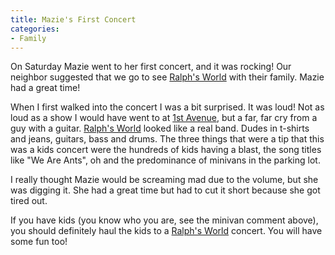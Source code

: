 ```yaml
---
title: Mazie's First Concert
categories:
- Family
---
```


On Saturday Mazie went to her first concert, and it was rocking! Our neighbor suggested that we go to see [Ralph's World](http://www.ralphsworld.com/) with their family. Mazie had a great time!

When I first walked into the concert I was a bit surprised. It was loud! Not as loud as a show I would have went to at [1st Avenue](http://www.first-avenue.com/), but a far, far cry from a guy with a guitar. [Ralph's World](http://www.ralphsworld.com/) looked like a real band. Dudes in t-shirts and jeans, guitars, bass and drums. The three things that were a tip that this was a kids concert were the hundreds of kids having a blast, the song titles like "We Are Ants", oh and the predominance of minivans in the parking lot.

I really thought Mazie would be screaming mad due to the volume, but she was digging it. She had a great time but had to cut it short because she got tired out.

If you have kids (you know who you are, see the minivan comment above), you should definitely haul the kids to a [Ralph's World](http://www.ralphsworld.com/) concert. You will have some fun too!
